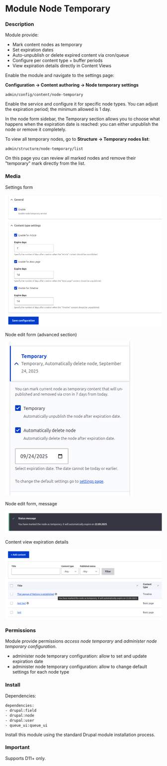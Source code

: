 # Module Node Temporary

### Description
Module provide:
- Mark content nodes as temporary
- Set expiration dates
- Auto-unpublish or delete expired content via cron/queue
- Configure per content type + buffer periods
- View expiration details directly in Content Views

Enable the module and navigate to the settings page:

**Configuration → Content authoring → Node temporary settings**

```
admin/config/content/node-temporary
```
Enable the service and configure it for specific node types. You can adjust the expiration period; the minimum allowed is 1 day.

In the node form sidebar, the Temporary section allows you to choose what happens when the expiration date is reached: you can either unpublish the node or remove it completely.

To view all temporary nodes, go to **Structure → Temporary nodes list**:

```
admin/structure/node-temporary/list
```
On this page you can review all marked nodes and remove their "temporary" mark directly from the list.


### Media

Settings form

<img src="assets/settings_form.png" alt="Settings form">

Node edit form (advanced section)

<img src="assets/node_edit_form.png" alt="Node edit form">

Node edit form, message

<img src="assets/message.png" alt="Node edit form, message">

Content view expiration details

<img src="assets/content_view_expiration_details.png" alt="Content view expiration details">

### Permissions
Module provide permissions *access node temporary* and *administer node temporary configuration*.
- administer node temporary configuration: allow to set and update expiration date
- administer node temporary configuration: allow to change default settings for each node type

### Install
Dependencies:
```
dependencies:
- drupal:field
- drupal:node
- drupal:user
- queue_ui:queue_ui
```

Install this module using the standard Drupal module installation process.

### Important

Supports D11+ only.
